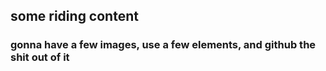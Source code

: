 ## some riding content

### gonna have a few images, use a few elements, and github the shit out of it